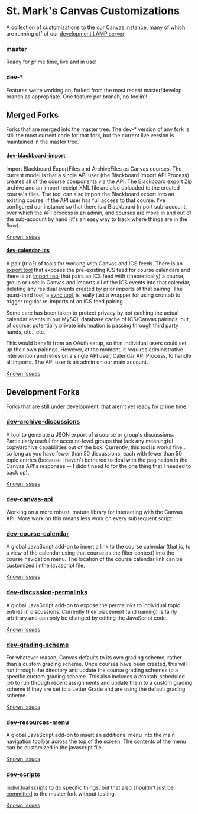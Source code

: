 # St. Mark's Canvas Customizations

A collection of customizations to the our [Canvas instance](http://stmarksschool.instructure.org), many of which are running off of our [development LAMP server](http://area51.stmarksschool.org)



### master

Ready for prime time, live and in use!



### dev-*

Features we're working on, forked from the most recent master/develop branch as appropriate. One feature per branch, no foolin'!



## Merged Forks

Forks that are merged into the master tree. The dev-* version of any fork is still the most current code for that fork, but the current live version is maintained in the master tree.



#### [dev-blackboard-import](http://github.com/smtech/canvas/tree/dev-blackboard-import/www/api/blackboard-import)

Import Blackboard ExportFiles and ArchiveFiles as Canvas courses. The current model is that a single API user (the Blackboard Import API Process) creates all of the course components via the API. The Blackboard export Zip archive and an import receipt XML file are also uploaded to the created course's files. The tool can also import the Blackboard export into an existing course, if the API user has full access to that course. I've configured our instance so that there is a Blackboard Import sub-account, over which the API process is an admin, and courses are move in and out of the sub-account by hand (it's an easy way to track where things are in the flow).

[Known Issues](http://github.com/smtech/canvas/issues?milestone=4)



#### [dev-calendar-ics](http://github.com/smtech/canvas/tree/dev-calendar-ics/www/api/calendar-ics)

A pair (trio?) of tools for working with Canvas and ICS feeds. There is an [export tool](http://github.com/smtech/canvas/tree/dev-calendar-ics/www/api/calendar-ics/export.php) that exposes the pre-existing ICS feed for course calendars and there is an [import tool](http://github.com/smtech/canvas/tree/dev-calendar-ics/www/api/calendar-ics/import.php) that pairs an ICS feed with (theoretically) a course, group or user in Canvas and imports all of the ICS events into that calendar, deleting any residual events created by prior imports of that pairing. The quasi-third tool, a [sync tool](http://github.com/smtech/canvas/tree/dev-calendar-ics/www/api/calendar-ics/sync.php), is really just a wrapper for using crontab to trigger regular re-imports of an ICS feed pairing.

Some care has been taken to protect privacy by not caching the actual calendar events in our MySQL database cache of ICS/Canvas pairings, but, of course, potentially private information is passing through third party hands, etc., etc.

This would benefit from an OAuth setup, so that individual users could set up their own pairings. However, at the moment, it requires administrative intervention and relies on a single API user, Calendar API Process, to handle all imports. The API user is an admin on our main account.

[Known Issues](http://github.com/smtech/canvas/issues?milestone=6)



## Development Forks

Forks that are still under development, that aren't yet ready for prime time.



### [dev-archive-discussions](http://github.com/smtech/canvas/tree/dev-archive-discussions/www/www/api/archive-discussions)

A tool to generate a JSON export of a course or group's discussions. Particularly useful for account-level groups that lack any meaningful copy/archive capabilities out of the box. Currently, this tool is works fine... so long as you have fewer than 50 discussions, each with fewer than 50 topic entries (because I haven't bothered to deal with the pagination in the Canvas API's responses -- I didn't need to for the one thing that I needed to back up).

[Known Issues](http://github.com/smtech/canvas/issues?milestone=5)



### [dev-canvas-api](http://github.com/smtech/canvas/tree/dev-canvas-api/www/api/dev/canvas-api.inc.php)

Working on a more robust, mature library for interacting with the Canvas API. More work on this means less work on every subsequent script.


### [dev-course-calendar](http://github.com/smtech/canvas/tree/dev-course-calendar/www/javascript/course-calendar.js)

A global JavaScript add-on to insert a link to the course calendar (that is, to a view of the calendar using that course as the filter context) into the course navigation menu. The location of the course calendar link can be customized i nthe javascript file.

[Known Issues](http://github.com/smtech/canvas/issues?milestone=1)



### [dev-discussion-permalinks](http://github.com/smtech/canvas/tree/dev-discussion-permalinks/www/javascript/discussion-permalinks.js)

A global JavaScript add-on to expose the permalinks to individual topic entries in discussions. Currently their placement (and naming) is fairly arbitrary and can only be changed by editing the JavaScript code.

[Known Issues](http://github.com/smtech/canvas/issues?milestone=3)



### [dev-grading-scheme](http://github.com/smtech/canvas/tree/dev-grading-scheme/www/api/grading-scheme)

For whatever reason, Canvas defaults to its own grading scheme, rather than a custom grading scheme. Once courses have been created, this will run through the directory and update the course grading schemes to a specific custom grading scheme. This also includes a crontab-scheduled job to run through recent assignments and update them to a custom grading scheme if they are set to a Letter Grade and are using the default grading scheme.

[Known Issues](http://github.com/smtech/canvas/issues?milestone=9)



### [dev-resources-menu](http://github.com/smtech/canvas/tree/dev-resources-menu/www/javascript/resources-menu.js)

A global JavaScript add-on to insert an additional menu into the main navigation toolbar across the top of the screen. The contents of the menu can be customized in the javascript file.

[Known Issues](http://github.com/smtech/canvas/issues?milestone=2)



### [dev-scripts](http://github.com/smtech/canvas/tree/dev-scripts/www/api/scripts)

Individual scripts to do specific things, but that also shouldn't [just](https://github.com/smtech/canvas/commit/88b77a269063a342808443256f2f173ddf5881b5) [be](https://github.com/smtech/canvas/commit/a22552daa520f73cfb75b3f0ae93d1b8a08438af) [committed](https://github.com/smtech/canvas/commit/b51f50b579a7dcb54f6934ae9dd0a3523415ad5a) to the master fork without testing.

[Known Issues](http://github.com/smtech/canvas/issues?milestone=8)